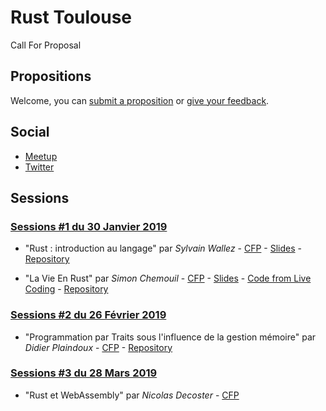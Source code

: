 # Rust Toulouse

Call For Proposal

## Propositions

Welcome, you can [submit a proposition](https://github.com/Rust-Toulouse/CFP/issues/new?template=call-for-participation.md) or [give your feedback](https://github.com/Rust-Toulouse/CFP/issues).

## Social

- [Meetup](https://www.meetup.com/Toulouse-Rust-Meetup/)
- [Twitter](https://twitter.com/Rust_Toulouse)

## Sessions

### [Sessions #1 du 30 Janvier 2019](https://github.com/Rust-Toulouse/CFP/wiki/Session-%231) 

- "Rust : introduction au langage" par *Sylvain Wallez* -
[CFP](https://github.com/Rust-Toulouse/CFP/issues/4) - [Slides](https://swallez.github.io/introduction-to-rust/slide-1.html) - [Repository](https://github.com/swallez/introduction-to-rust) 

- "La Vie En Rust" par *Simon Chemouil* - [CFP](https://github.com/Rust-Toulouse/CFP/issues/3) - [Slides](https://github.com/magnet/trm-la-vie-en-rust/blob/master/trm-la-vie-en-rust-2019-handout.pdf) - [Code from Live Coding](https://github.com/magnet/trm-la-vie-en-rust/tree/master/live-coding) - [Repository](https://github.com/magnet/trm-la-vie-en-rust)

### [Sessions #2 du 26 Février 2019](https://github.com/Rust-Toulouse/CFP/wiki/Session-%232)

- "Programmation par Traits sous l'influence de la gestion mémoire" par *Didier Plaindoux* - [CFP](https://github.com/Rust-Toulouse/CFP/issues/1) - [Repository](https://github.com/d-plaindoux/rust-traits)

### [Sessions #3 du 28 Mars 2019](https://github.com/Rust-Toulouse/CFP/wiki/Session-%233)

- "Rust et WebAssembly" par *Nicolas Decoster* - [CFP](https://github.com/Rust-Toulouse/CFP/issues/5)
